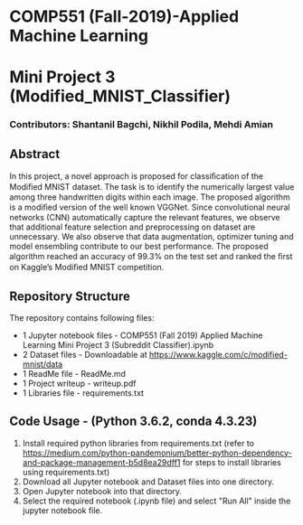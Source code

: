 # COMP551 (Fall-2019)-Applied Machine Learning 
# Mini Project 3 (Modified_MNIST_Classifier)
### Contributors: Shantanil Bagchi, Nikhil Podila, Mehdi Amian

## Abstract
In this project, a novel approach is proposed for classiﬁcation of the Modiﬁed MNIST dataset. The task is to identify the numerically largest value among three handwritten digits within each image. The proposed algorithm is a modiﬁed version of the well known VGGNet. Since convolutional neural networks (CNN) automatically capture the relevant features, we observe that additional feature selection and preprocessing on dataset are unnecessary. We also observe that data augmentation, optimizer tuning and model ensembling contribute to our best performance. The proposed algorithm reached an accuracy of 99.3% on the test set and ranked the ﬁrst on Kaggle’s Modiﬁed MNIST competition.
## Repository Structure
The repository contains following files:

* 1 Jupyter notebook files - COMP551 (Fall 2019) Applied Machine Learning Mini Project 3 (Subreddit Classifier).ipynb
* 2 Dataset files - Downloadable at https://www.kaggle.com/c/modified-mnist/data
* 1 ReadMe file - ReadMe.md
* 1 Project writeup - writeup.pdf
* 1 Libraries file - requirements.txt

## Code Usage - (Python 3.6.2, conda 4.3.23)
1. Install required python libraries from requirements.txt
(refer to https://medium.com/python-pandemonium/better-python-dependency-and-package-management-b5d8ea29dff1 for steps to install libraries using requirements.txt)
2. Download all Jupyter notebook and Dataset files into one directory.
3. Open Jupyter notebook into that directory.
4. Select the required notebook (.ipynb file) and select "Run All" inside the jupyter notebook file.

